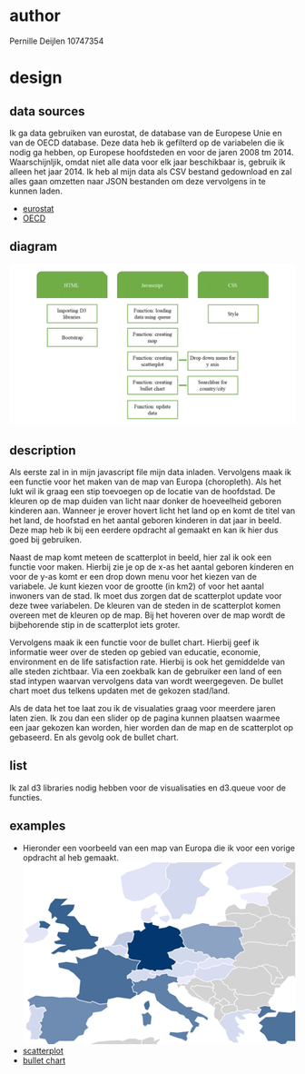 # author

Pernille Deijlen
10747354

# design

## data sources
Ik ga data gebruiken van eurostat, de database van de Europese Unie en van de OECD database. Deze data heb ik gefilterd op de variabelen die ik nodig ga hebben, op Europese hoofdsteden en voor de jaren 2008 tm 2014. Waarschijnljik, omdat niet alle data voor elk jaar beschikbaar is, gebruik ik alleen het jaar 2014. Ik heb al mijn data als CSV bestand gedownload en zal alles gaan omzetten naar JSON bestanden om deze vervolgens in te kunnen laden.
-	[eurostat](http://ec.europa.eu/eurostat/data/database)
-	[OECD](https://data.oecd.org/)

## diagram
![diagram](doc/diagram.PNG)

## description
Als eerste zal in in mijn javascript file mijn data inladen. Vervolgens maak ik een functie voor het maken van de map van Europa (choropleth). Als het lukt wil ik graag een stip toevoegen op de locatie van de hoofdstad. De kleuren op de map duiden van licht naar donker de hoeveelheid geboren kinderen aan. Wanneer je erover hovert licht het land op en komt de titel van het land, de hoofstad en het aantal geboren kinderen in dat jaar in beeld. Deze map heb ik bij een eerdere opdracht al gemaakt en kan ik hier dus goed bij gebruiken.

Naast de map komt meteen de scatterplot in beeld, hier zal ik ook een functie voor maken. Hierbij zie je op de x-as het aantal geboren kinderen en voor de y-as komt er een drop down menu voor het kiezen van de variabele. Je kunt kiezen voor de grootte (in km2) of voor het aantal inwoners van de stad. Ik moet dus zorgen dat de scatterplot update voor deze twee variabelen. De kleuren van de steden in de scatterplot komen overeen met de kleuren op de map. Bij het hoveren over de map wordt de bijbehorende stip in de scatterplot iets groter.

Vervolgens maak ik een functie voor de bullet chart. Hierbij geef ik informatie weer over de steden op gebied van educatie, economie, environment en de life satisfaction rate. Hierbij is ook het gemiddelde van alle steden zichtbaar. Via een zoekbalk kan de gebruiker een land of een stad intypen waarvan vervolgens data van wordt weergegeven. De bullet chart moet dus telkens updaten met de gekozen stad/land.

Als de data het toe laat zou ik de visualaties graag voor meerdere jaren laten zien. Ik zou dan een slider op de pagina kunnen plaatsen waarmee een jaar gekozen kan worden, hier worden dan de map en de scatterplot op gebaseerd. En als gevolg ook de bullet chart.

## list
Ik zal d3 libraries nodig hebben voor de visualisaties en d3.queue voor de functies.

## examples
-	Hieronder een voorbeeld van een map van Europa die ik voor een vorige opdracht al heb gemaakt.
![map van Europe](doc/mapeurope.png)
-	[scatterplot](http://bl.ocks.org/weiglemc/6185069)
-	[bullet chart](https://bl.ocks.org/mbostock/4061961)

